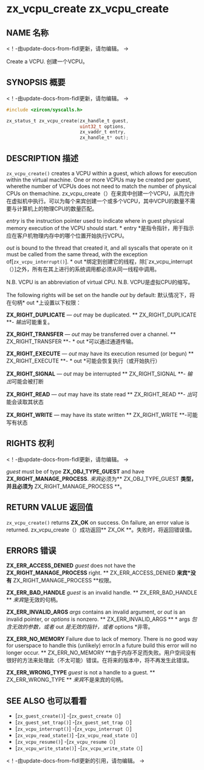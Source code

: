  
# zx_vcpu_create  zx_vcpu_create 

 
## NAME  名称 

<!-- Updated by update-docs-from-fidl, do not edit. -->  <！-由update-docs-from-fidl更新，请勿编辑。 ->

Create a VCPU.  创建一个VCPU。

 
## SYNOPSIS  概要 

<!-- Updated by update-docs-from-fidl, do not edit. -->  <！-由update-docs-from-fidl更新，请勿编辑。 ->

```c
#include <zircon/syscalls.h>

zx_status_t zx_vcpu_create(zx_handle_t guest,
                           uint32_t options,
                           zx_vaddr_t entry,
                           zx_handle_t* out);
```
 

 
## DESCRIPTION  描述 

`zx_vcpu_create()` creates a VCPU within a guest, which allows for execution within the virtual machine. One or more VCPUs may be created per guest, wherethe number of VCPUs does not need to match the number of physical CPUs on themachine. zx_vcpu_create（）在来宾中创建一个VCPU，从而允许在虚拟机中执行。可以为每个来宾创建一个或多个VCPU，其中VCPU的数量不需要与计算机上的物理CPU的数量匹配。

*entry* is the instruction pointer used to indicate where in guest physical memory execution of the VCPU should start. * entry *是指令指针，用于指示应在客户机物理内存中的哪个位置开始执行VCPU。

*out* is bound to the thread that created it, and all syscalls that operate on it must be called from the same thread, with the exception of[`zx_vcpu_interrupt()`]. * out *绑定到创建它的线程，除[`zx_vcpu_interrupt（）]之外，所有在其上进行的系统调用都必须从同一线程中调用。

N.B. VCPU is an abbreviation of virtual CPU.  N.B. VCPU是虚拟CPU的缩写。

The following rights will be set on the handle *out* by default:  默认情况下，将在句柄* out *上设置以下权限：

**ZX_RIGHT_DUPLICATE** &mdash; *out* may be duplicated.  ** ZX_RIGHT_DUPLICATE **- *输出*可能重复。

**ZX_RIGHT_TRANSFER** &mdash; *out* may be transferred over a channel.  ** ZX_RIGHT_TRANSFER **- * out *可以通过通道传输。

**ZX_RIGHT_EXECUTE** &mdash; *out* may have its execution resumed (or begun)  ** ZX_RIGHT_EXECUTE **- * out *可能会恢复执行（或开始执行）

**ZX_RIGHT_SIGNAL** &mdash; *out* may be interrupted  ** ZX_RIGHT_SIGNAL **- *输出*可能会被打断

**ZX_RIGHT_READ** &mdash; *out* may have its state read  ** ZX_RIGHT_READ **- *出*可能会读取其状态

**ZX_RIGHT_WRITE** &mdash; may have its state written  ** ZX_RIGHT_WRITE **-可能写有状态

 
## RIGHTS  权利 

<!-- Updated by update-docs-from-fidl, do not edit. -->  <！-由update-docs-from-fidl更新，请勿编辑。 ->

*guest* must be of type **ZX_OBJ_TYPE_GUEST** and have **ZX_RIGHT_MANAGE_PROCESS**.  *来宾*必须为** ZX_OBJ_TYPE_GUEST **类型，并且必须为** ZX_RIGHT_MANAGE_PROCESS **。

 
## RETURN VALUE  返回值 

`zx_vcpu_create()` returns **ZX_OK** on success. On failure, an error value is returned. zx_vcpu_create（）成功返回** ZX_OK **。失败时，将返回错误值。

 
## ERRORS  错误 

**ZX_ERR_ACCESS_DENIED** *guest* does not have the **ZX_RIGHT_MANAGE_PROCESS** right. ** ZX_ERR_ACCESS_DENIED **来宾*没有** ZX_RIGHT_MANAGE_PROCESS **权限。

**ZX_ERR_BAD_HANDLE** *guest* is an invalid handle.  ** ZX_ERR_BAD_HANDLE ** *来宾*是无效的句柄。

**ZX_ERR_INVALID_ARGS** *args* contains an invalid argument, or *out* is an invalid pointer, or *options* is nonzero. ** ZX_ERR_INVALID_ARGS ** * args *包含无效的参数，或者* out *是无效的指针，或者* options *非零。

**ZX_ERR_NO_MEMORY**  Failure due to lack of memory. There is no good way for userspace to handle this (unlikely) error.In a future build this error will no longer occur. ** ZX_ERR_NO_MEMORY **由于内存不足而失败。用户空间没有很好的方法来处理此（不太可能）错误。在将来的版本中，将不再发生此错误。

**ZX_ERR_WRONG_TYPE** *guest* is not a handle to a guest.  ** ZX_ERR_WRONG_TYPE ** *来宾*不是来宾的句柄。

 
## SEE ALSO  也可以看看 

 
 - [`zx_guest_create()`]  -[`zx_guest_create（）`]
 - [`zx_guest_set_trap()`]  -[`zx_guest_set_trap（）`]
 - [`zx_vcpu_interrupt()`]  -[`zx_vcpu_interrupt（）`]
 - [`zx_vcpu_read_state()`]  -[`zx_vcpu_read_state（）`]
 - [`zx_vcpu_resume()`]  -[`zx_vcpu_resume（）`]
 - [`zx_vcpu_write_state()`]  -[`zx_vcpu_write_state（）`]

<!-- References updated by update-docs-from-fidl, do not edit. -->  <！-由update-docs-from-fidl更新的引用，请勿编辑。 ->

